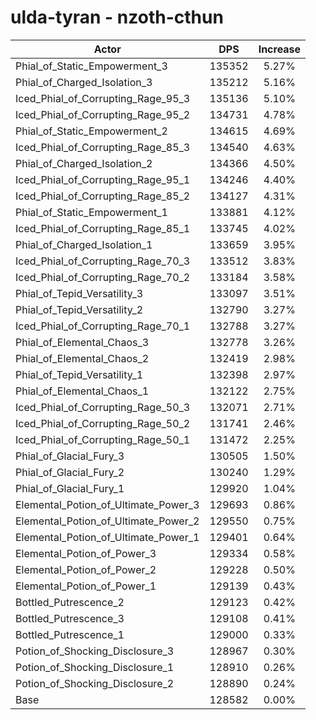 # ulda-tyran - nzoth-cthun
| Actor | DPS | Increase |
|---|:---:|:---:|
|Phial_of_Static_Empowerment_3|135352|5.27%|
|Phial_of_Charged_Isolation_3|135212|5.16%|
|Iced_Phial_of_Corrupting_Rage_95_3|135136|5.10%|
|Iced_Phial_of_Corrupting_Rage_95_2|134731|4.78%|
|Phial_of_Static_Empowerment_2|134615|4.69%|
|Iced_Phial_of_Corrupting_Rage_85_3|134540|4.63%|
|Phial_of_Charged_Isolation_2|134366|4.50%|
|Iced_Phial_of_Corrupting_Rage_95_1|134246|4.40%|
|Iced_Phial_of_Corrupting_Rage_85_2|134127|4.31%|
|Phial_of_Static_Empowerment_1|133881|4.12%|
|Iced_Phial_of_Corrupting_Rage_85_1|133745|4.02%|
|Phial_of_Charged_Isolation_1|133659|3.95%|
|Iced_Phial_of_Corrupting_Rage_70_3|133512|3.83%|
|Iced_Phial_of_Corrupting_Rage_70_2|133184|3.58%|
|Phial_of_Tepid_Versatility_3|133097|3.51%|
|Phial_of_Tepid_Versatility_2|132790|3.27%|
|Iced_Phial_of_Corrupting_Rage_70_1|132788|3.27%|
|Phial_of_Elemental_Chaos_3|132778|3.26%|
|Phial_of_Elemental_Chaos_2|132419|2.98%|
|Phial_of_Tepid_Versatility_1|132398|2.97%|
|Phial_of_Elemental_Chaos_1|132122|2.75%|
|Iced_Phial_of_Corrupting_Rage_50_3|132071|2.71%|
|Iced_Phial_of_Corrupting_Rage_50_2|131741|2.46%|
|Iced_Phial_of_Corrupting_Rage_50_1|131472|2.25%|
|Phial_of_Glacial_Fury_3|130505|1.50%|
|Phial_of_Glacial_Fury_2|130240|1.29%|
|Phial_of_Glacial_Fury_1|129920|1.04%|
|Elemental_Potion_of_Ultimate_Power_3|129693|0.86%|
|Elemental_Potion_of_Ultimate_Power_2|129550|0.75%|
|Elemental_Potion_of_Ultimate_Power_1|129401|0.64%|
|Elemental_Potion_of_Power_3|129334|0.58%|
|Elemental_Potion_of_Power_2|129228|0.50%|
|Elemental_Potion_of_Power_1|129139|0.43%|
|Bottled_Putrescence_2|129123|0.42%|
|Bottled_Putrescence_3|129108|0.41%|
|Bottled_Putrescence_1|129000|0.33%|
|Potion_of_Shocking_Disclosure_3|128967|0.30%|
|Potion_of_Shocking_Disclosure_1|128910|0.26%|
|Potion_of_Shocking_Disclosure_2|128890|0.24%|
|Base|128582|0.00%|
